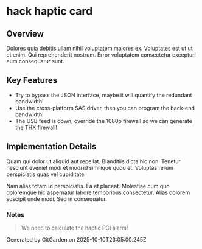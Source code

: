 # hack haptic card

## Overview
Dolores quia debitis ullam nihil voluptatem maiores ex. Voluptates est ut ut et enim. Qui reprehenderit nostrum. Error voluptatem consectetur excepturi eum consequatur sunt.

## Key Features
- Try to bypass the JSON interface, maybe it will quantify the redundant bandwidth!
- Use the cross-platform SAS driver, then you can program the back-end bandwidth!
- The USB feed is down, override the 1080p firewall so we can generate the THX firewall!

## Implementation Details
Quam qui dolor ut aliquid aut repellat. Blanditiis dicta hic non. Tenetur nesciunt eveniet modi et modi id similique quod et. Voluptas rerum perspiciatis quas vel cupiditate.
 Nam alias totam id perspiciatis. Ea et placeat. Molestiae cum quo doloremque hic aspernatur labore temporibus consectetur. Alias dolorem suscipit unde modi. Sed in consequatur.

### Notes
> We need to calculate the haptic PCI alarm!

Generated by GitGarden on 2025-10-10T23:05:00.245Z